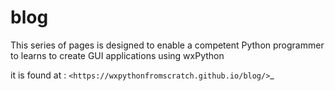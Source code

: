 # blog
This series of pages is designed to enable a competent Python programmer to learns to create GUI applications using wxPython

it is found at : `<https://wxpythonfromscratch.github.io/blog/>`_

